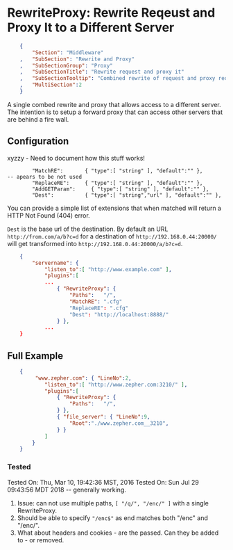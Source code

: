 RewriteProxy: Rewrite Reqeust and Proxy It to a Different Server
================================================================
``` JSON
	{
		"Section": "Middleware"
	,	"SubSection": "Rewrite and Proxy"
	,	"SubSectionGroup": "Proxy"
	,	"SubSectionTitle": "Rewrite request and proxy it"
	,	"SubSectionTooltip": "Combined rewrite of request and proxy request to a different server"
	, 	"MultiSection":2
	}
```

A single combed rewrite and proxy that allows access to a different server.  The intention is to
setup a forward proxy that can access other servers that are behind a fire wall.

Configuration
-------------

xyzzy - Need to document how this stuff works!
```
		"MatchRE":       { "type":[ "string" ], "default":"" },			-- apears to be not used
		"ReplaceRE":     { "type":[ "string" ], "default":"" },
		"AddGETParam":     { "type":[ "string" ], "default":"" },
		"Dest":          { "type":[ "string","url" ], "default":"" },
```

You can provide a simple list of extensions that when matched will return a HTTP Not Found (404) error.

`Dest` is the base url of the destination.  By default an URL `http://from.com/a/b?c=d` for a
destination of `http://192.168.0.44:20000/` will get transformed into
`http://192.168.0.44:20000/a/b?c=d`.

``` JSON
	{
		"servername": { 
			"listen_to":[ "http://www.example.com" ],
			"plugins":[
			...
				{ "RewriteProxy": { 
					"Paths":   "/",
					"MatchRE": ".cfg" 
					"ReplaceRE": ".cfg" 
					"Dest": "http://localhost:8888/" 
				} },
			...
	}
``` 

Full Example
------------

``` JSON
	{
		 "www.zepher.com": { "LineNo":2,
			"listen_to":[ "http://www.zepher.com:3210/" ],
			"plugins":[
				{ "RewriteProxy": { 
					"Paths":   "/",
				} },
				{ "file_server": { "LineNo":9,
					"Root":"./www.zepher.com__3210",
				} }
			]
		}
	}
``` 


### Tested

Tested On: Thu, Mar 10, 19:42:36 MST, 2016
Tested On: Sun Jul 29 09:43:56 MDT 2018 -- generally working.

1. Issue: can not use multiple paths, `[ "/q/", "/enc/" ]` with a single RewriteProxy.
2. Should be able to specify `"/enc$"` as end matches both "/enc" and "/enc/".
3. What about headers and cookies - are the passed.  Can they be added to - or removed.


